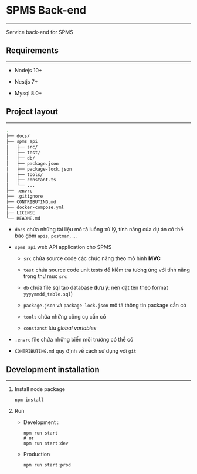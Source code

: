 # SPMS Back-end

---
Service back-end for SPMS


## Requirements

---

- Nodejs 10+

- Nestjs 7+

- Mysql 8.0+



## Project layout

---

```bash
.
├── docs/
├── spms_api
│   ├── src/
│   ├── test/
│   ├── db/
│   ├── package.json
│   ├── package-lock.json  
│   ├── tools/
│   ├── constant.ts
│   └── ...
├── .envrc
├── .gitignore
├── CONTRIBUTING.md
├── docker-compose.yml
├── LICENSE
└── README.md

```

- `docs` chứa những tài liệu mô tả luồng xử lý, tính năng của dự án có thể bao gồm `apis`, `postman`, ...

- `spms_api` web API application cho SPMS
  
  - `src` chứa source code các chức năng theo mô hình **MVC**
  
  - `test` chứa source code unit tests để kiểm tra tương ứng với tính năng trong thư mục `src`
  
  - `db` chứa file sql tạo database (**lưu ý**: nên đặt tên theo format `yyyymmdd_table.sql`)
  
  - `package.json` và `package-lock.json` mô tả thông tin package cần có
  
  - `tools` chứa những công cụ cần có
  
  - `constanst` lưu *global variables*

- `.envrc` file chứa những biến môi trường có thể có

- `CONTRIBUTING.md` quy định về cách sử dụng với `git`



## Development installation

---



1. Install node package
   
   ```shell
   npm install
   ```

2. Run 
   
   - Development : 
     
     ```shell
     npm run start
     # or
     npm run start:dev
     ```
   
   - Production
     
     ```shell
     npm run start:prod
     ```


